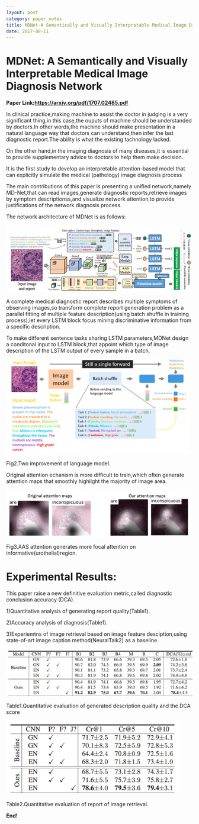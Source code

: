 ```yaml
---
layout: post
category: paper_notes
title: MDNet-A Semantically and Visually Interpretable Medical Image Diagnosis Network
date: 2017-08-11
---
```


# MDNet: A Semantically and Visually Interpretable Medical Image Diagnosis Network

**Paper Link:https://arxiv.org/pdf/1707.02485.pdf**

In clinical practice,making machine to assist the doctor in judging is a very significant thing,in this case,the ouputs of machine should be understanded by doctors.In other words,the machine should make presentation in a natural language way that doctors can understand,then infer the last diagnostic report.The ability is what the existing tachnology lacked.

On the other hand,in the imaging diagnosis of many diseases,it is essential to provide supplementary advice to doctors to help them make decision.

It is the first study to develop an interpretable attention-based model that can explicitly simulate the medical (pathology) image diagnosis process

The main contributions of this paper is presenting a unified network,namely MD-Net,that can read images,generate diagnostic reports,retrieve images by symptom descriptionss,and visualize network attention,to provide justifications of the network diagnosis process.

The network architecture of MDNet is as follows:

![](/assets/paper_notes/mdnet/mdnet1.jpg)

A complete medical diagnostic report describes multiple symptoms of observing images,so transform complete report generation problem as a parallel fitting of multiple feature description(using batch shuffle in training process),let every LSTM block focus mining discriminative information from a specific description.

To make different sentence tasks sharing LSTM parameters,MDNet design a conditonal input to LSTM block,that appoint which type of image description of the LSTM output of every sample in a batch.

![](/assets/paper_notes/mdnet/mdnet2.jpg)

Fig2.Two improvement of language model.

Original attention echanism is more difficult to train,which often generate attention maps that smoothly highlight the majority of image area.

![](/assets/paper_notes/mdnet/mdnet3.jpg)

Fig3.AAS attention generates more focal attention on informative(urothelial)region.

# Experimental Results:
This paper raise a new definitive evaluation metric,called diagnostic conclusion accuracy (DCA).

1)Quantitative analysis of generating report quality(Table1).

2)Accuracy analysis of diagnosis(Table1).

3)Experiemtns of image retrieval based on image feature desciption,using state-of-art image caption method(NeuralTalk2) as a baseline.

![](/assets/paper_notes/mdnet/mdnet4.jpg)

Table1.Quantitative evaluation of generated description quality and the DCA score

![](/assets/paper_notes/mdnet/mdnet5.jpg)

Table2.Quantitative evaluation of report of image retrieval.

**End!**
